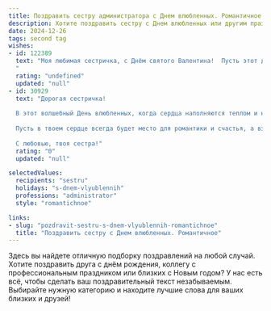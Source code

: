 ```yaml
---
title: Поздравить сестру администратора с Днем влюбленных. Романтичное
description: Хотите поздравить сестру с Днем влюбленных или другим праздником? Наш ИИ создаст незабываемое поздравление, а вы обязательно выделитесь среди других.  
date: 2024-12-26
tags: second tag
wishes:
- id: 122389
  text: "Моя любимая сестричка, с Днём святого Валентина!  Пусть этот день будет полон романтики, нежности и взаимной любви.  Пусть твой очаровательный администраторский талант организации счастья всегда работает на полную мощность, создавая вокруг тебя атмосферу любви и радости. Желаю тебе встретить свою настоящую любовь, если ты ещё не встретила, или же наслаждаться счастьем с любимым человеком, если он уже рядом.  Целую крепко!
  "
  rating: "undefined"
  updated: "null"
- id: 30929
  text: "Дорогая сестричка!
  
  В этот волшебный День влюбленных, когда сердца наполняются теплом и нежностью, хочу поздравить тебя с праздником любви! Ты — не только замечательный администратор, организующий каждый день с улыбкой, но и невероятный человек, освещающий жизни всех вокруг.
  
  Пусть в твоем сердце всегда будет место для романтики и счастья, а взгляды и слова любимого человека согревают душу. Желаю, чтобы каждый день приносил новые поводы для улыбок, а твоя любовь вдохновляла на подвиги и наполняла счастьем.
  
  С любовью, твоя сестра!"
  rating: "0"
  updated: "null"

selectedValues:
  recipients: "sestru"
  holidays: "s-dnem-vlyublennih"
  professions: "administrator"
  style: "romantichnoe"

links:
- slug: "pozdravit-sestru-s-dnem-vlyublennih-romantichnoe"
  title: "Поздравить сестру с Днем влюбленных. Романтичное"
---
```


Здесь вы найдете отличную подборку поздравлений на любой случай. 
Хотите поздравить друга с днём рождения, коллегу с профессиональным праздником или близких с Новым годом? У нас есть всё, чтобы сделать ваш поздравительный текст незабываемым. Выбирайте нужную категорию и находите лучшие слова для ваших близких и друзей!
